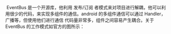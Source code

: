 ​		EventBus 是一个开源库，他利用 发布/订阅 者模式来对项目进行解耦，他可以利用很少的代码，来实现多组件的通信。android 的多组件通信可以通过 Handler，广播等，但使用他们进行通信 代码量非常多，组件之间容易产生耦合。关于 EventBus 的工作模式如官方的图所示：



